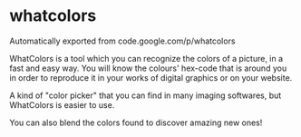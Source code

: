 # whatcolors
Automatically exported from code.google.com/p/whatcolors

WhatColors is a tool which you can recognize the colors of a picture, in a fast and easy way. You will know the colours' hex-code that is around you in order to reproduce it in your works of digital graphics or on your website.

A kind of "color picker" that you can find in many imaging softwares, but WhatColors is easier to use.

You can also blend the colors found to discover amazing new ones! 
